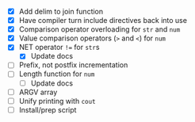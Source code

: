- [x] Add delim to join function
- [x] Have compiler turn include directives back into use
- [x] Comparison operator overloading for `str` and `num`
- [x] Value comparison operators (`>` and `<`) for `num`
- [x] NET operator `!=` for `str`s
  - [x] Update docs
- [ ] Prefix, not postfix incrementation
- [ ] Length function for `num`
  - [ ] Update docs
- [ ] ARGV array
- [ ] Unify printing with `cout`
- [ ] Install/prep script

